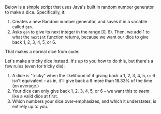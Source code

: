Below is a simple script that uses Java's built in <word data-key="random">random number generator</word> to make a dice. Specifically, it:

1. Creates a new Random number generator, and saves it in a variable called `gen`.
2. Asks `gen` to give its next integer in the range [0, 6). Then, we add 1 to what the `nextInt` function returns, because we want our dice to give back 1, 2, 3, 4, 5, or 6.

That makes a normal dice from code.

Let's make a tricky dice instead. It's up to you how to do this, but there's a few rules (even for tricky die):

1. A dice is "tricky" when the likelihood of it giving back a 1, 2, 3, 4, 5, or 6 isn't equivalent – as in, it'll give back a 6 more than 18.33% of the time (on average.)
2. Your dice can only give back 1, 2, 3, 4, 5, or 6 – we want this to *seem* like a valid dice at first.
3. Which numbers your dice over-emphasizes, and which it understates, is entirely up to you.``